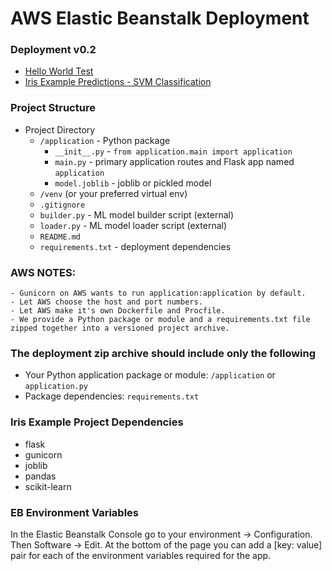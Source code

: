 # AWS Elastic Beanstalk Deployment


### Deployment v0.2
- [Hello World Test](http://brokentestingserver-env.eba-dqb8pfdx.us-east-1.elasticbeanstalk.com/)
- [Iris Example Predictions - SVM Classification](http://brokentestingserver-env.eba-dqb8pfdx.us-east-1.elasticbeanstalk.com/predict?sepal_length=5.7&sepal_width=2.8&petal_length=4.5&petal_width=1.3)


### Project Structure
- Project Directory
    - `/application` - Python package
        - `__init__.py` - `from application.main import application`
        - `main.py` - primary application routes and Flask app named `application`
        - `model.joblib` - joblib or pickled model
    - `/venv` (or your preferred virtual env)
    - `.gitignore`
    - `builder.py` - ML model builder script (external)
    - `loader.py` - ML model loader script (external)
    - `README.md`
    - `requirements.txt` - deployment dependencies


### AWS NOTES:
    - Gunicorn on AWS wants to run application:application by default.
    - Let AWS choose the host and port numbers.
    - Let AWS make it's own Dockerfile and Procfile.
    - We provide a Python package or module and a requirements.txt file zipped together into a versioned project archive.


### The deployment zip archive should include only the following
- Your Python application package or module: `/application` or `application.py`
- Package dependencies: `requirements.txt`


### Iris Example Project Dependencies
- flask
- gunicorn
- joblib
- pandas
- scikit-learn


### EB Environment Variables
In the Elastic Beanstalk Console go to your environment -> Configuration. Then
Software -> Edit. At the bottom of the page you can add a [key: value] pair for 
each of the environment variables required for the app.
